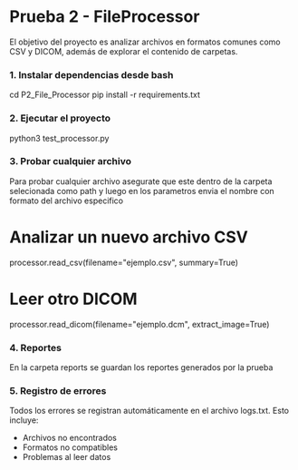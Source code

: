 # Prueba 2 - FileProcessor 

El objetivo del proyecto es analizar archivos en formatos comunes como CSV y DICOM, además de explorar el contenido de carpetas.

### 1. Instalar dependencias desde bash

cd P2_File_Processor
pip install -r requirements.txt


### 2. Ejecutar el proyecto

python3 test_processor.py


### 3. Probar cualquier archivo

Para probar cualquier archivo asegurate que este dentro de la carpeta selecionada como path
y luego en los parametros envia el nombre con formato del archivo especifico

# Analizar un nuevo archivo CSV
processor.read_csv(filename="ejemplo.csv", summary=True)
# Leer otro DICOM
processor.read_dicom(filename="ejemplo.dcm", extract_image=True)


### 4. Reportes
En la carpeta reports se guardan los reportes generados por la prueba


### 5. Registro de errores
Todos los errores se registran automáticamente en el archivo logs.txt.
Esto incluye:
* Archivos no encontrados
* Formatos no compatibles
* Problemas al leer datos